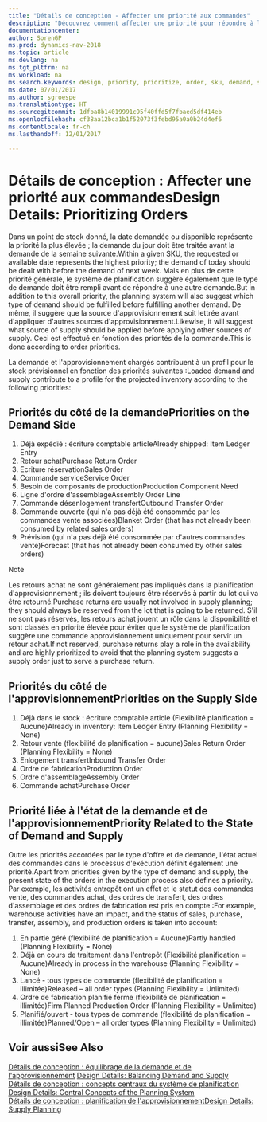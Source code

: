 ```yaml
---
title: "Détails de conception - Affecter une priorité aux commandes"
description: "Découvrez comment affecter une priorité pour répondre à la demande et l'approvisionnement."
documentationcenter: 
author: SorenGP
ms.prod: dynamics-nav-2018
ms.topic: article
ms.devlang: na
ms.tgt_pltfrm: na
ms.workload: na
ms.search.keywords: design, priority, prioritize, order, sku, demand, supply
ms.date: 07/01/2017
ms.author: sgroespe
ms.translationtype: HT
ms.sourcegitcommit: 1dfba8b14019991c95f40ffd5f7fbaed5df414eb
ms.openlocfilehash: cf38aa12bca1b1f52073f3febd95a0a0b24d4ef6
ms.contentlocale: fr-ch
ms.lasthandoff: 12/01/2017

---
```

# <a name="design-details-prioritizing-orders"></a><span data-ttu-id="982ce-103">Détails de conception : Affecter une priorité aux commandes</span><span class="sxs-lookup"><span data-stu-id="982ce-103">Design Details: Prioritizing Orders</span></span>
<span data-ttu-id="982ce-104">Dans un point de stock donné, la date demandée ou disponible représente la priorité la plus élevée ; la demande du jour doit être traitée avant la demande de la semaine suivante.</span><span class="sxs-lookup"><span data-stu-id="982ce-104">Within a given SKU, the requested or available date represents the highest priority; the demand of today should be dealt with before the demand of next week.</span></span> <span data-ttu-id="982ce-105">Mais en plus de cette priorité générale, le système de planification suggère également que le type de demande doit être rempli avant de répondre à une autre demande.</span><span class="sxs-lookup"><span data-stu-id="982ce-105">But in addition to this overall priority, the planning system will also suggest which type of demand should be fulfilled before fulfilling another demand.</span></span> <span data-ttu-id="982ce-106">De même, il suggère que la source d'approvisionnement soit lettrée avant d'appliquer d'autres sources d'approvisionnement.</span><span class="sxs-lookup"><span data-stu-id="982ce-106">Likewise, it will suggest what source of supply should be applied before applying other sources of supply.</span></span> <span data-ttu-id="982ce-107">Ceci est effectué en fonction des priorités de la commande.</span><span class="sxs-lookup"><span data-stu-id="982ce-107">This is done according to order priorities.</span></span>  
  
<span data-ttu-id="982ce-108">La demande et l'approvisionnement chargés contribuent à un profil pour le stock prévisionnel en fonction des priorités suivantes :</span><span class="sxs-lookup"><span data-stu-id="982ce-108">Loaded demand and supply contribute to a profile for the projected inventory according to the following priorities:</span></span>  
  
## <a name="priorities-on-the-demand-side"></a><span data-ttu-id="982ce-109">Priorités du côté de la demande</span><span class="sxs-lookup"><span data-stu-id="982ce-109">Priorities on the Demand Side</span></span>  
1. <span data-ttu-id="982ce-110">Déjà expédié : écriture comptable article</span><span class="sxs-lookup"><span data-stu-id="982ce-110">Already shipped: Item Ledger Entry</span></span>  
2. <span data-ttu-id="982ce-111">Retour achat</span><span class="sxs-lookup"><span data-stu-id="982ce-111">Purchase Return Order</span></span>  
3. <span data-ttu-id="982ce-112">Ecriture réservation</span><span class="sxs-lookup"><span data-stu-id="982ce-112">Sales Order</span></span>  
4. <span data-ttu-id="982ce-113">Commande service</span><span class="sxs-lookup"><span data-stu-id="982ce-113">Service Order</span></span>  
5. <span data-ttu-id="982ce-114">Besoin de composants de production</span><span class="sxs-lookup"><span data-stu-id="982ce-114">Production Component Need</span></span>  
6. <span data-ttu-id="982ce-115">Ligne d'ordre d'assemblage</span><span class="sxs-lookup"><span data-stu-id="982ce-115">Assembly Order Line</span></span>  
7. <span data-ttu-id="982ce-116">Commande désenlogement transfert</span><span class="sxs-lookup"><span data-stu-id="982ce-116">Outbound Transfer Order</span></span>  
8. <span data-ttu-id="982ce-117">Commande ouverte (qui n'a pas déjà été consommée par les commandes vente associées)</span><span class="sxs-lookup"><span data-stu-id="982ce-117">Blanket Order (that has not already been consumed by related sales orders)</span></span>  
9. <span data-ttu-id="982ce-118">Prévision (qui n'a pas déjà été consommée par d'autres commandes vente)</span><span class="sxs-lookup"><span data-stu-id="982ce-118">Forecast (that has not already been consumed by other sales orders)</span></span>  
  
> [!NOTE]  
>  <span data-ttu-id="982ce-119">Les retours achat ne sont généralement pas impliqués dans la planification d'approvisionnement ; ils doivent toujours être réservés à partir du lot qui va être retourné.</span><span class="sxs-lookup"><span data-stu-id="982ce-119">Purchase returns are usually not involved in supply planning; they should always be reserved from the lot that is going to be returned.</span></span> <span data-ttu-id="982ce-120">S'il ne sont pas réservés, les retours achat jouent un rôle dans la disponibilité et sont classés en priorité élevée pour éviter que le système de planification suggère une commande approvisionnement uniquement pour servir un retour achat.</span><span class="sxs-lookup"><span data-stu-id="982ce-120">If not reserved, purchase returns play a role in the availability and are highly prioritized to avoid that the planning system suggests a supply order just to serve a purchase return.</span></span>  
  
## <a name="priorities-on-the-supply-side"></a><span data-ttu-id="982ce-121">Priorités du côté de l'approvisionnement</span><span class="sxs-lookup"><span data-stu-id="982ce-121">Priorities on the Supply Side</span></span>  
1. <span data-ttu-id="982ce-122">Déjà dans le stock : écriture comptable article (Flexibilité planification = Aucune)</span><span class="sxs-lookup"><span data-stu-id="982ce-122">Already in inventory: Item Ledger Entry (Planning Flexibility = None)</span></span>  
2. <span data-ttu-id="982ce-123">Retour vente (flexibilité de planification = aucune)</span><span class="sxs-lookup"><span data-stu-id="982ce-123">Sales Return Order (Planning Flexibility = None)</span></span>  
3. <span data-ttu-id="982ce-124">Enlogement transfert</span><span class="sxs-lookup"><span data-stu-id="982ce-124">Inbound Transfer Order</span></span>  
4. <span data-ttu-id="982ce-125">Ordre de fabrication</span><span class="sxs-lookup"><span data-stu-id="982ce-125">Production Order</span></span>  
5. <span data-ttu-id="982ce-126">Ordre d'assemblage</span><span class="sxs-lookup"><span data-stu-id="982ce-126">Assembly Order</span></span>  
6. <span data-ttu-id="982ce-127">Commande achat</span><span class="sxs-lookup"><span data-stu-id="982ce-127">Purchase Order</span></span>  
  
## <a name="priority-related-to-the-state-of-demand-and-supply"></a><span data-ttu-id="982ce-128">Priorité liée à l'état de la demande et de l'approvisionnement</span><span class="sxs-lookup"><span data-stu-id="982ce-128">Priority Related to the State of Demand and Supply</span></span>  
<span data-ttu-id="982ce-129">Outre les priorités accordées par le type d'offre et de demande, l'état actuel des commandes dans le processus d'exécution définit également une priorité.</span><span class="sxs-lookup"><span data-stu-id="982ce-129">Apart from priorities given by the type of demand and supply, the present state of the orders in the execution process also defines a priority.</span></span> <span data-ttu-id="982ce-130">Par exemple, les activités entrepôt ont un effet et le statut des commandes vente, des commandes achat, des ordres de transfert, des ordres d'assemblage et des ordres de fabrication est pris en compte :</span><span class="sxs-lookup"><span data-stu-id="982ce-130">For example, warehouse activities have an impact, and the status of sales, purchase, transfer, assembly, and production orders is taken into account:</span></span>  
  
1. <span data-ttu-id="982ce-131">En partie géré (flexibilité de planification = Aucune)</span><span class="sxs-lookup"><span data-stu-id="982ce-131">Partly handled (Planning Flexibility = None)</span></span>  
2. <span data-ttu-id="982ce-132">Déjà en cours de traitement dans l'entrepôt (Flexibilité planification = Aucune)</span><span class="sxs-lookup"><span data-stu-id="982ce-132">Already in process in the warehouse (Planning Flexibility = None)</span></span>  
3. <span data-ttu-id="982ce-133">Lancé - tous types de commande (flexibilité de planification = illimitée)</span><span class="sxs-lookup"><span data-stu-id="982ce-133">Released – all order types (Planning Flexibility = Unlimited)</span></span>  
4. <span data-ttu-id="982ce-134">Ordre de fabrication planifié ferme (flexibilité de planification = illimitée)</span><span class="sxs-lookup"><span data-stu-id="982ce-134">Firm Planned Production Order (Planning Flexibility = Unlimited)</span></span>  
5. <span data-ttu-id="982ce-135">Planifié/ouvert - tous types de commande (flexibilité de planification = illimitée)</span><span class="sxs-lookup"><span data-stu-id="982ce-135">Planned/Open – all order types (Planning Flexibility = Unlimited)</span></span>  
  
## <a name="see-also"></a><span data-ttu-id="982ce-136">Voir aussi</span><span class="sxs-lookup"><span data-stu-id="982ce-136">See Also</span></span>  
<span data-ttu-id="982ce-137">[Détails de conception : équilibrage de la demande et de l'approvisionnement](design-details-balancing-demand-and-supply.md) </span><span class="sxs-lookup"><span data-stu-id="982ce-137">[Design Details: Balancing Demand and Supply](design-details-balancing-demand-and-supply.md) </span></span>  
<span data-ttu-id="982ce-138">[Détails de conception : concepts centraux du système de planification](design-details-central-concepts-of-the-planning-system.md) </span><span class="sxs-lookup"><span data-stu-id="982ce-138">[Design Details: Central Concepts of the Planning System](design-details-central-concepts-of-the-planning-system.md) </span></span>  
[<span data-ttu-id="982ce-139">Détails de conception : planification de l'approvisionnement</span><span class="sxs-lookup"><span data-stu-id="982ce-139">Design Details: Supply Planning</span></span>](design-details-supply-planning.md)
